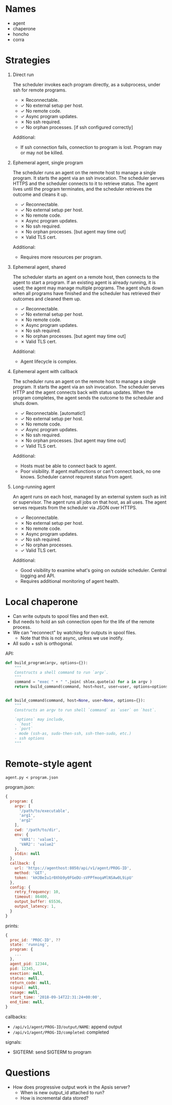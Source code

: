 # Names

- agent
- chaperone
- honcho
- corra


# Strategies

1. Direct run

    The scheduler invokes each program directly, as a subprocess, under ssh for
    remote programs.
    
    - ✗ Reconnectable.
    - ✓ No external setup per host.
    - ✓ No remote code.
    - ✓ Async program updates.
    - ✗ No ssh required.
    - ✓ No orphan processes.  [if ssh configured correctly]

    Additional:
    - If ssh connection fails, connection to program is lost.  Program may
      or may not be killed.


1. Ephemeral agent, single program

    The scheduler runs an agent on the remote host to manage a single program.
    It starts the agent via an ssh invocation.  The scheduler serves HTTPS and
    the scheduler connects to it to retrieve status.  The agent lives until the
    program terminates, and the scheduler retrieves the outcome and cleans it
    up.
    
    - ✓ Reconnectable.
    - ✓ No external setup per host.
    - ✗ No remote code.
    - ✗ Async program updates.
    - ✗ No ssh required.
    - ✗ No orphan processes.  [but agent may time out]
    - ✗ Valid TLS cert.

    Additional:
    - Requires more resources per program.


1. Ephemeral agent, shared

    The scheduler starts an agent on a remote host, then connects to the agent
    to start a program.  If an existing agent is already running, it is used;
    the agent may manage multiple programs.  The agent shuts down when all
    programs have finished and the scheduler has retrieved their outcomes and
    cleaned them up.

    - ✓ Reconnectable.
    - ✓ No external setup per host.
    - ✗ No remote code.
    - ✗ Async program updates.
    - ✗ No ssh required.
    - ✗ No orphan processes.  [but agent may time out]
    - ✗ Valid TLS cert.

    Additional:
    - Agent lifecycle is complex.


1. Ephemeral agent with callback

    The scheduler runs an agent on the remote host to manage a single program.
    It starts the agent via an ssh invocation.  The scheduler serves HTTP and
    the agent connects back with status updates.  When the program completes,
    the agent sends the outcome to the scheduler and shuts down.

    - ✓ Reconnectable.  [automatic!]
    - ✓ No external setup per host.
    - ✗ No remote code.
    - ✓ Async program updates.
    - ✗ No ssh required.
    - ✗ No orphan processes.  [but agent may time out]
    - ✓ Valid TLS cert.
    
    Additional:
    - Hosts must be able to connect back to agent.
    - Poor visibility.  If agent malfunctions or can't connect back, no one
      knows.  Scheduler cannot requrest status from agent.


1. Long-running agent

    An agent runs on each host, managed by an external system such as init or
    supervisor.  The agent runs all jobs on that host, as all uses.  The
    agent serves requests from the scheduler via JSON over HTTPS.
    
    - ✓ Reconnectable.
    - ✗ No external setup per host.
    - ✗ No remote code.
    - ✗ Async program updates. 
    - ✓ No ssh required.
    - ✓ No orphan processes.
    - ✓ Valid TLS cert.

    Additional:

    - Good visibility to examine what's going on outside scheduler.  Central
      logging and API.
    - Requires additional monitoring of agent health.
    

# Local chaperone

- Can write outputs to spool files and then exit.
- But needs to hold an ssh connection open for the life of the remote process.
- We can "reconnect" by watching for outputs in spool files.
  - Note that this is not async, unless we use inotify.
- All sudo + ssh is orthogonal.

API:

```py
def build_program(argv, options={}):
    """
    Constructs a shell command to run `argv`.
    """
    command = "exec " + " ".join( shlex.quote(a) for a in argv )
    return build_command(command, host=host, user=user, options=options)


def build_command(command, host=None, user=None, options={}):
    """
    Constructs an argv to run shell `command` as `user` on `host`.

    `options` may include,
    - `host`
    - `port`
    - mode (ssh-as, sudo-then-ssh, ssh-then-sudo, etc.)
    - ssh options
    """

```



# Remote-style agent

```
agent.py < program.json
```


program.json:
```js
{
  program: {
    argv: [
      '/path/to/executable',
      'arg1',
      'arg2'
    ],
    cwd: '/path/to/dir',
    env: {
      'VAR1': 'value1',
      'VAR2': 'value2'
    },
    stdin: null
  },
  callback: {
    url: 'https://agenthost:8050/api/v1/agent/PROG-ID',
    method: 'GET',
    token: 'kHJBeIu1r0Xhb9y0FGeDU-sVPPfmoqaMlNSAw0L9ipU'
  },
  config: {
    retry_frequency: 10,
    timeout: 86400,
    output_buffer: 65536,
    output_latency: 1,
  }
}
```

prints:
```js
{
  proc_id: 'PROC-ID', ??
  state: 'running',
  program: {
    ...
  },
  agent_pid: 12344,
  pid: 12345,
  exection: null,
  status: null,
  return_code: null,
  signal: null,
  rusage: null,
  start_time: '2018-09-14T22:31:24+00:00',
  end_time: null,
}
```

callbacks:

- `/api/v1/agent/PROG-ID/output/NAME`: append output
- `/api/v1/agent/PROG-ID/completed`: completed

signals:

- SIGTERM: send SIGTERM to program


# Questions

- How does progressive output work in the Apsis server?
  - When is new output_id attached to run?
  - How is incremental data stored?
  
